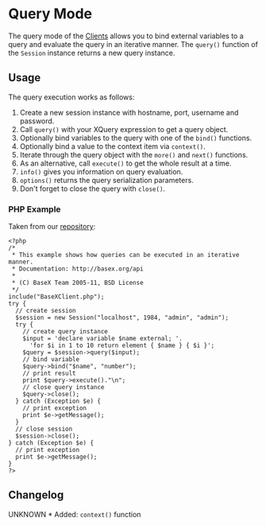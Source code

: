 
# Query Mode
 


 
The query mode of the [Clients](Clients.md) allows you to bind external variables to a query and evaluate the query in an iterative manner. The `query()` function of the `Session` instance returns a new query instance.

 
## Usage

The query execution works as follows: 

1. Create a new session instance with hostname, port, username and password. 
2. Call `query()` with your XQuery expression to get a query object. 
3. Optionally bind variables to the query with one of the `bind()` functions. 
4. Optionally bind a value to the context item via `context()`. 
5. Iterate through the query object with the `more()` and `next()` functions. 
6. As an alternative, call `execute()` to get the whole result at a time. 
7. `info()`  gives you information on query evaluation. 
8. `options()`  returns the query serialization parameters. 
9. Don't forget to close the query with `close()`. 

### PHP Example

Taken from our [repository](https://github.com/BaseXdb/basex-api/blob/master/src/main/php/QueryBindExample.php): 


    <?php
    /*
     * This example shows how queries can be executed in an iterative manner.
     * Documentation: http://basex.org/api
     *
     * (C) BaseX Team 2005-11, BSD License
     */
    include("BaseXClient.php");
    try {
      // create session
      $session = new Session("localhost", 1984, "admin", "admin");
      try {
        // create query instance
        $input = 'declare variable $name external; '.
          'for $i in 1 to 10 return element { $name } { $i }';
        $query = $session->query($input);
        // bind variable
        $query->bind("$name", "number");
        // print result
        print $query->execute()."\n";
        // close query instance
        $query->close();
      } catch (Exception $e) {
        // print exception
        print $e->getMessage();
      }
      // close session
      $session->close();
    } catch (Exception $e) {
      // print exception
      print $e->getMessage();
    }
    ?>

 
## Changelog
UNKNOWN * Added: `context()` function 
